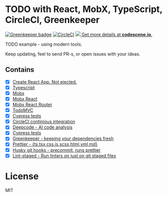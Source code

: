 # TODO with React, MobX, TypeScript, CircleCI, Greenkeeper

[![Greenkeeper badge](https://badges.greenkeeper.io/zerdos/react-mobx-typescript-boilerplate.svg)](https://greenkeeper.io/)
[![CircleCI](https://circleci.com/gh/zerdos/react-mobx-typescript-boilerplate.svg?style=svg)](https://circleci.com/gh/zerdos/react-mobx-typescript-boilerplate)
[![](https://codescene.io/projects/4170/status.svg) Get more details at **codescene.io**.](https://codescene.io/projects/4170/jobs/latest-successful/results)

TODO example - using modern tools.

Keep updating, feel to send PR-s, or open issues with your ideas.

## Contains

- [x] [Create React App. Not ejected.](https://github.com/facebook/create-react-app)
- [x] [Typescript](https://www.typescriptlang.org)
- [x] [Mobx](https://github.com/mobxjs/mobx)
- [x] [Mobx React](https://github.com/mobxjs/mobx-react)
- [x] [Mobx React Router](https://github.com/alisd23/mobx-react-router/)
- [x] [TodoMVC](http://todomvc.com)
- [x] [Cypress tests](https://www.cypress.io/)
- [x] [CircleCI continious integration](https://circleci.com/)
- [x] [Deepcode - AI code analysis](https://www.deepcode.ai/)
- [x] [Cypress tests](https://www.cypress.io/)
- [x] [Greenkeeper - keeping your dependencies fresh](https://greenkeeper.io/)
- [x] [Prettier - {ts,tsx,css,js,scss,html,yml,md}](https://prettier.io/)
- [x] [Husky git hooks - precommit, runs prettier](https://github.com/typicode/husky)
- [x] [Lint-staged - Run linters on just on git staged files](https://github.com/okonet/lint-staged)

# License

MIT
